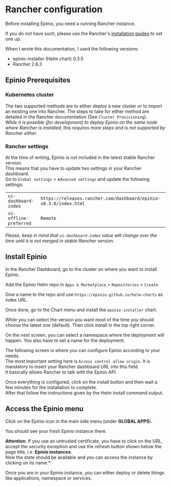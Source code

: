 # Rancher configuration

Before installing Epinio, you need a running Rancher instance.

If you do not have such, please use the Rancher's [installation guides](https://rancher.com/docs) to set one up.

When I wrote this documentation, I used the following versions:
* epinio-installer (Helm chart) 0.3.5 
* Rancher 2.6.3

## Epinio Prerequisites

### Kubernetes cluster
The two supported methods are to either deploy a new cluster or to import an existing one into Rancher. The steps to take for either method are detailed in the Rancher documentation (See `Cluster Provisioning`).</br>
*While it is possible (for development) to deploy Epinio on the same node where Rancher is installed, this requires more steps and is not supported by Rancher either.*

### Rancher settings
At the time of writing, Epinio is not included in the latest stable Rancher version.</br>
This means that you have to update two settings in your Rancher dashboard.</br>
Go to `Global settings` > `Advanced settings`  and update the following settings:</br>

| | |
|--|--|
| `ui-dashboard-index`  | `https://releases.rancher.com/dashboard/epinio-v0.3.0/index.html` |
| `ui-offline-preferred`  | `Remote` |

*Please, keep in mind that `ui-dashboard-index` value will change over the time until it is not merged in stable Rancher version.*


## Install Epinio

In the Rancher Dashboard, go to the cluster on where you want to install Epinio.

Add the Epinio Helm repo in `Apps & Marketplace` >  `Repositories` > `Create`

Give a name to the repo and use `https://epinio.github.io/helm-charts` as index URL.

Once done, go to the Chart menu and install the `epinio-installer` chart.

While you can select the version you want most of the time you should choose the latest one (default). Then click install in the top right corner.

On the next screen, you can select a namespace where the deployment will happen. You also have to set a name for the deployment.

The following screen is where you can configure Epinio according to your needs.</br>
The most important setting here is `Access control allow origin`. It is mandatory to insert your Rancher dashboard URL into this field.</br>
It basically allows Rancher to talk with the Epinio API.

Once everything is configured, click on the install button and then wait a few minutes for the installation to complete.</br>
After that follow the instructions given by the Helm install command output.

## Access the Epinio menu

Click on the Epinio icon in the main side menu (under **GLOBAL APPS**).

You should see your fresh Epinio instance there.

__Attention__. If you use an untrusted certificate, you have to click on the URL, accept the security exception and use the refresh button shown below the page title, i.e. __Epinio instances__.</br>
Now the state should be available and you can access the instance by clicking on its name.*

Once you are in your Epinio instance, you can either deploy or delete things like applications, namespace or services.
